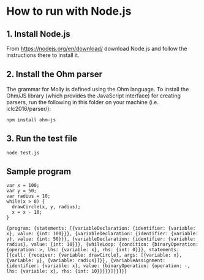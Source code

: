 # How to run with Node.js

## 1. Install Node.js

From https://nodejs.org/en/download/ download Node.js and follow the
instructions there to install it.

## 2. Install the Ohm parser

The grammar for Molly is defined using the Ohm language. To install the Ohm/JS
library (which provides the JavaScript interface) for creating parsers, run the
following in this folder on your machine (i.e. iclc2016/parser/):

~~~~
npm install ohm-js
~~~~

## 3. Run the test file

~~~~
node test.js
~~~~

## Sample program

```
var x = 100;
var y = 50;
var radius = 10;
while(x > 0) {
  drawCircle(x, y, radius);
  x = x - 10;
}
```

```
{program: {statements: [{variableDeclaration: {identifier: {variable: x}, value: {int: 100}}}, {variableDeclaration: {identifier: {variable: y}, value: {int: 50}}}, {variableDeclaration: {identifier: {variable: radius}, value: {int: 10}}}, {whileLoop: {condition: {binaryOperation: {operation: >, lhs: {variable: x}, rhs: {int: 0}}}, statements: [{call: {receiver: {variable: drawCircle}, args: [{variable: x}, {variable: y}, {variable: radius}]}}, {variableAssignment: {identifier: {variable: x}, value: {binaryOperation: {operation: -, lhs: {variable: x}, rhs: {int: 10}}}}}]}}]}}
```
